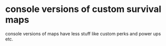 # console versions of custom survival maps

console versions of maps have less stuff like custom perks and power ups etc.
